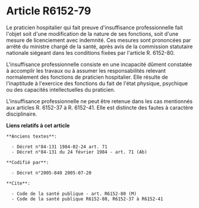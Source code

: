 # Article R6152-79

Le praticien hospitalier qui fait preuve d'insuffisance professionnelle fait l'objet soit d'une modification de la nature de
ses fonctions, soit d'une mesure de licenciement avec indemnité. Ces mesures sont prononcées par arrêté du ministre chargé de
la santé, après avis de la commission statutaire nationale siégeant dans les conditions fixées par l'article R. 6152-80.

L'insuffisance professionnelle consiste en une incapacité dûment constatée à accomplir les travaux ou à assumer les
responsabilités relevant normalement des fonctions de praticien hospitalier. Elle résulte de l'inaptitude à l'exercice des
fonctions du fait de l'état physique, psychique ou des capacités intellectuelles du praticien.

L'insuffisance professionnelle ne peut être retenue dans les cas mentionnés aux articles R. 6152-37 à R. 6152-41. Elle est
distincte des fautes à caractère disciplinaire.

**Liens relatifs à cet article**

	**Anciens textes**:

	  - Décret n°84-131 1984-02-24 art. 71
	  - Décret n°84-131 du 24 février 1984 - art. 71 (Ab)

	**Codifié par**:

	  - Décret n°2005-840 2005-07-20

	**Cite**:

	  - Code de la santé publique - art. R6152-80 (M)
	  - Code de la santé publique R6152-80, R6152-37 à R6152-41
